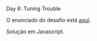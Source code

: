 Day 6: Tuning Trouble

O enunciado do desafio está [aqui](https://adventofcode.com/2022/day/6).

Solução em Javascript.
